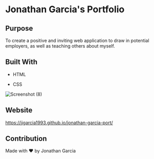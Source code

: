 # Jonathan Garcia's Portfolio 


## Purpose

To create a positive and inviting web application to draw in potential employers, as well as teaching others about myself.


## Built With

* HTML

* CSS

![Screenshot (8)](https://user-images.githubusercontent.com/102456485/168457302-d019be29-17a0-4267-8a88-51758be189b5.png)



## Website

https://jjgarcia1993.github.io/jonathan-garcia-port/


## Contribution

Made with ❤️ by Jonathan Garcia 
